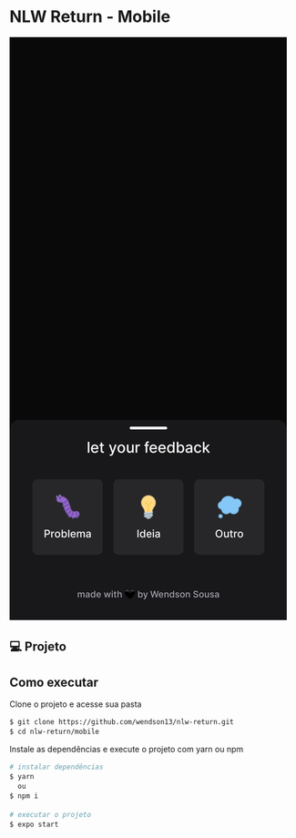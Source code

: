 # NLW Return - Mobile

![Cover](.github/cover.jpg)

## 💻 Projeto

## Como executar

Clone o projeto e acesse sua pasta

```bash
$ git clone https://github.com/wendson13/nlw-return.git
$ cd nlw-return/mobile
```

Instale as dependências e execute o projeto com yarn ou npm

```bash
# instalar dependências
$ yarn
  ou
$ npm i

# executar o projeto
$ expo start
```